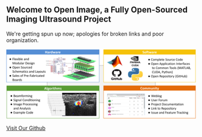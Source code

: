## Welcome to Open Image, a Fully Open-Sourced Imaging Ultrasound Project

We're getting spun up now; apologies for broken links and poor organization.

![alt text](img/OpenImage.png "Open Image Concept")

[Visit Our Github](https://github.com/open-ultrasound)
